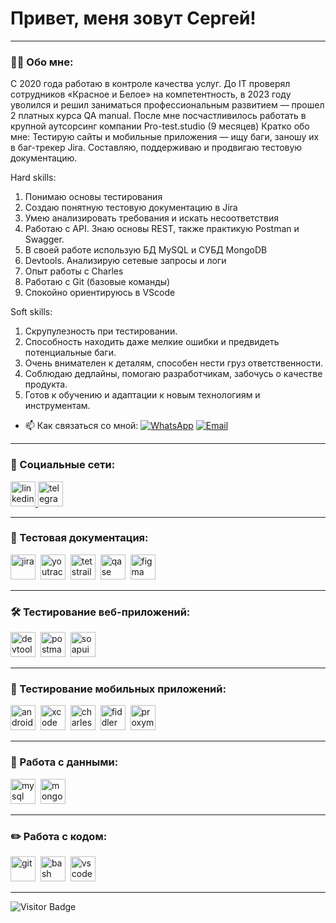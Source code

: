 # Привет, меня зовут Сергей!

---

### 👨‍💻 Обо мне:

С 2020 года работаю в контроле качества услуг. До IT проверял сотрудников «Красное и
Белое» на компетентность, в 2023 году уволился и решил заниматься профессиональным
развитием — прошел 2 платных курса QA manual. После мне посчастливилось работать в
крупной аутсорсинг компании Pro-test.studio (9 месяцев)
Кратко обо мне: Тестирую сайты и мобильные приложения — ищу баги, заношу их в
баг-трекер Jira. Составляю, поддерживаю и продвигаю тестовую документацию.

Hard skills:
1. Понимаю основы тестирования
2. Создаю понятную тестовую документацию в Jira
3. Умею анализировать требования и искать несоответствия
4. Работаю с API. Знаю основы REST, также практикую Postman и Swagger.
5. В своей работе использую БД MySQL и СУБД MongoDB
6. Devtools. Анализирую сетевые запросы и логи
7. Опыт работы с Charles
8. Работаю с Git (базовые команды)
9. Спокойно ориентируюсь в VScode

Soft skills:
1. Скрупулезность при тестировании.
2. Способность находить даже мелкие ошибки и предвидеть потенциальные баги.
3. Очень внимателен к деталям, способен нести груз ответственности.
4. Соблюдаю дедлайны, помогаю разработчикам, забочусь о качестве продукта.
5. Готов к обучению и адаптации к новым технологиям и инструментам.

- 📫 Как связаться со мной: [![WhatsApp](https://img.shields.io/badge/WhatsApp-Chat-green?logo=whatsapp&style=for-the-badge)](https://wa.me/89101499406?text=Hello%20there!)
 [![Email](https://img.shields.io/badge/Email-Contact-blue?logo=mail.ru&style=for-the-badge)](mailto:tuman_nn@vk.com)



---

### 🤝 Социальные сети:

  <div id="badges">
    <a href="https://www.linkedin.com/in/qa-tuman/" target="_blank">
      <img src="https://cdn-icons-png.flaticon.com/512/2504/2504799.png" width="40" height="40" alt="linkedin" />
    </a>
    <a href="https://t.me/tuman_nn" target="_blank">
      <img src="https://cdn-icons-png.flaticon.com/512/2111/2111646.png" width="40" height="40" alt="telegram" />
    </a>
  </div>

---

### 📁 Тестовая документация:

<div>
  <img src="https://cdn.jsdelivr.net/gh/devicons/devicon/icons/jira/jira-original.svg" title="jira" alt="jira" width="40" height="40"/>&nbsp
  <img src="https://upload.wikimedia.org/wikipedia/commons/thumb/8/8d/YouTrack_Icon.svg/1024px-YouTrack_Icon.svg.png?20200803082248" title="youtrack" alt="youtrack" width="40" height="40"/>&nbsp
  <img src="https://codahosted.io/packs/21236/unversioned/assets/LOGO/ba1091c59bab89cd2fd0f289622731fe16113d7b00905abe64759c313a4b73b76c1b0426076ed76cb74752234c734131df46992d5b8b48fc13e264240e4f7119f736cfeb64df36ded54b5cbf6198b9cadedf18dd0cac5c7dbcd16e6336c29363cd1292ba" title="testrail" alt="tetstrail" width="40" height="40"/>&nbsp
  <img src="https://luna1.co/eb0187.png" title="qase" alt="qase" width="40" height="40"/>&nbsp
  <img src="https://cdn.jsdelivr.net/gh/devicons/devicon/icons/figma/figma-original.svg" title="figma" alt="figma" width="40" height="40"/>&nbsp
</div>

---

### 🛠 Тестирование веб-приложений:

<div>
  <img src="https://d33wubrfki0l68.cloudfront.net/38b5c953a4667366685d55db55d057c86db1fc54/a0fdc/static/acae6b24d940347661ca901ea07f47c1/chrome-dev-logo-icon.png" title="devtools" alt="devtools" width="40" height="40"/>&nbsp
  <img src="https://seeklogo.com/images/P/postman-logo-0087CA0D15-seeklogo.com.png" title="postman" alt="postman" width="40" height="40"/>&nbsp
  <img src="https://static0.smartbear.co/smartbearbrand/media/images/home/soapui-icon.svg" title="soapui" alt="soapui" width="40" height="40"/>&nbsp
</div>

---

### 📱 Тестирование мобильных приложений:

<div>
  <img src="https://cdn.jsdelivr.net/gh/devicons/devicon/icons/androidstudio/androidstudio-original.svg" title="android-studio" alt="android-studio" width="40" height="40"/>&nbsp
  <img src="https://cdn.jsdelivr.net/gh/devicons/devicon/icons/xcode/xcode-original.svg" title="xcode" alt="xcode" width="40" height="40"/>&nbsp
  <img src="https://cdn.icon-icons.com/icons2/3053/PNG/512/charles_proxy_macos_bigsur_icon_190302.png" title="charles-proxy" alt="charles-proxy" width="40" height="40"/>&nbsp
  <img src="https://www.megaleechers.com/storage/Fiddler-Everywhere-Icon.png" title="fiddler" alt="fiddler" width="40" height="40"/>&nbsp
  <img src="https://pbs.twimg.com/profile_images/1589614420766126080/slAIVDtr_400x400.jpg" title="proxyman" alt="proxyman" width="40" height="40"/>&nbsp
</div>


---

### 💾 Работа с данными:

<div>
  <img src="https://cdn.jsdelivr.net/gh/devicons/devicon/icons/mysql/mysql-original.svg" title="mysql" alt="mysql" width="40" height="40"/>&nbsp
  <img src="https://cdn.jsdelivr.net/gh/devicons/devicon/icons/mongodb/mongodb-original.svg" title="mongodb" alt="mongodb" width="40" height="40"/>&nbsp
</div>

---

### ✏️ Работа с кодом:

<div>
  <img src="https://cdn.jsdelivr.net/gh/devicons/devicon/icons/git/git-original.svg" title="git" alt="git" width="40" height="40"/>&nbsp
  <img src="https://upload.wikimedia.org/wikipedia/commons/thumb/4/4b/Bash_Logo_Colored.svg/1024px-Bash_Logo_Colored.svg.png?20180723054350" title="bash" alt="bash" width="40" height="40"/>&nbsp
  <img src="https://cdn.jsdelivr.net/gh/devicons/devicon/icons/vscode/vscode-original.svg" title="vscode" alt="vscode" width="40" height="40"/>&nbsp
  
</div>

---

<!-- ### 💻 Пройденные курсы:

| Курсы                                                           | Дата              |
| ----------------------------------------------------------------| :---------------: |
| netology.ru/Старт в программировании                            | 02/2022 - 03/2022 |

--- -->

![Visitor Badge](https://visitor-badge.laobi.icu/badge?page_id=testrusau)